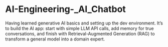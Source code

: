 # AI-Engineering-_AI_Chatbot
Having learned generative AI basics and setting up the dev environment. It’s to build the AI app: start with simple LLM API calls, add memory for true conversations, and finish with Retrieval-Augmented Generation (RAG) to transform a general model into a domain expert.
